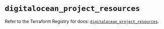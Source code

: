 # `digitalocean_project_resources`

Refer to the Terraform Registry for docs: [`digitalocean_project_resources`](https://registry.terraform.io/providers/digitalocean/digitalocean/2.42.0/docs/resources/project_resources).
